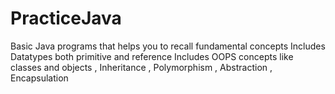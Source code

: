 # PracticeJava
Basic Java programs that helps you to recall fundamental concepts
Includes Datatypes both primitive and reference
Includes OOPS concepts like classes and objects , Inheritance , Polymorphism , Abstraction , Encapsulation 
